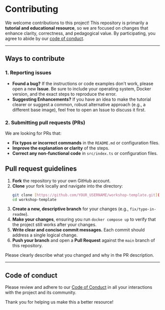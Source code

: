 # Contributing

We welcome contributions to this project! This repository is primarily a **tutorial and educational resource**, so we are focused on changes that enhance clarity, correctness, and pedagogical value. By participating, you agree to abide by our [code of conduct](./CODE_OF_CONDUCT.md).

---

## Ways to contribute

### 1. Reporting issues

- **Found a bug?** If the instructions or code examples don't work, please open a new **Issue**. Be sure to include your operating system, Docker version, and the exact steps to reproduce the error.
- **Suggesting Enhancements?** If you have an idea to make the tutorial clearer or suggest a common, robust alternative approach (e.g., a different base image), feel free to open an Issue to discuss it first.

### 2. Submitting pull requests (PRs)

We are looking for PRs that:

- **Fix typos or incorrect commands** in the `README.md` or configuration files.
- **Improve the explanation or clarity** of the steps.
- **Correct any non-functional code** in `src/index.ts` or configuration files.

## Pull request guidelines

1. **Fork** the repository to your own GitHub account.
2. **Clone** your fork locally and navigate into the directory:
   ```bash
   git clone [https://github.com/YOUR_USERNAME/workshop-template.git](https://github.com/YOUR_USERNAME/workshop-template.git)
   cd workshop-template
   ```
3. **Create a new, descriptive branch** for your changes (e.g., `fix/typo-in-readme`).
4. **Make your changes**, ensuring you run `docker compose up` to verify that the project still works after your changes.
5. **Write clear and concise commit messages.** Each commit should address a single logical change.
6. **Push your branch** and open a **Pull Request** against the `main` branch of this repository.

Please clearly describe what you changed and why in the PR description.

---

## Code of conduct

Please review and adhere to our [Code of Conduct](./CODE_OF_CONDUCT.md) in all your interactions with the project and its community.

Thank you for helping us make this a better resource!
